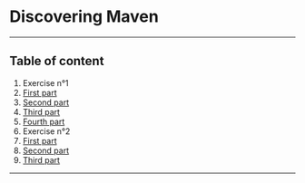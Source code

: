 
# Discovering Maven  

---   

## Table of content  

1. Exercise n°1
  1.  [First part](./Parts/1.1-first-part.md)
  2.  [Second part](./Parts/1.2-second-part.md)
  3.  [Third part](./Parts/1.3-third-part.md)
  4.  [Fourth part](./1.4-fourth-part.md)
2. Exercise n°2
  1. [First part](./Parts/2.1-first-part.md)
  2. [Second part](./Parts/2.2-second-part.md)
  3. [Third part](./Parts/2.3-third-part.md)

---  
